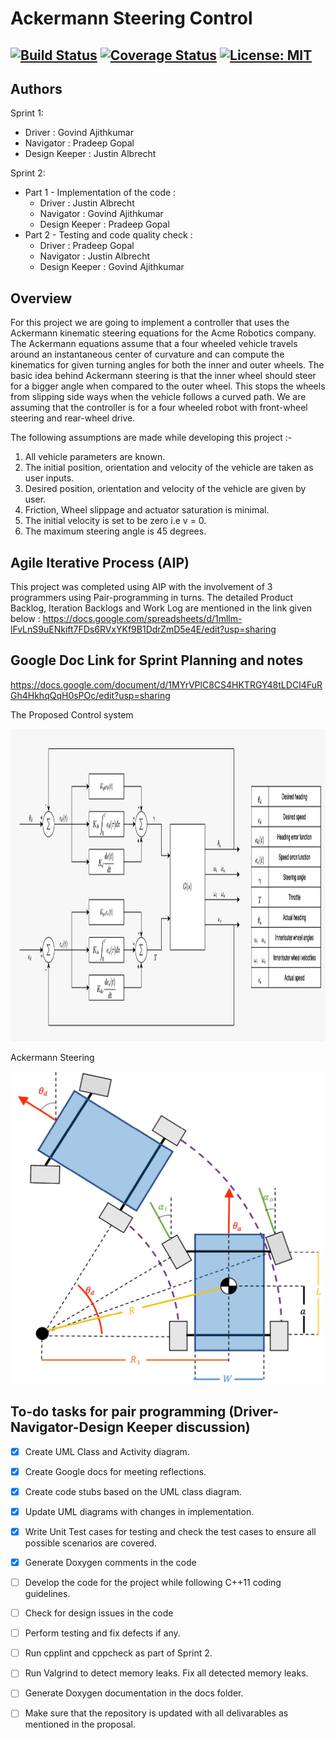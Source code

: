 # Ackermann Steering Control
[![Build Status](https://travis-ci.com/govindak-umd/Ackermann_Steering_Controller.svg?branch=master)](https://travis-ci.com/govindak-umd/Ackermann_Steering_Controller)
[![Coverage Status](https://coveralls.io/repos/github/govindak-umd/Ackermann_Steering_Controller/badge.svg?branch=master)](https://coveralls.io/github/govindak-umd/Ackermann_Steering_Controller?branch=master)
[![License: MIT](https://img.shields.io/badge/License-MIT-green.svg)](https://opensource.org/licenses/MIT)
---

## Authors

Sprint 1:
- Driver : Govind Ajithkumar
- Navigator : Pradeep Gopal
- Design Keeper : Justin Albrecht

Sprint 2:
 - Part 1 - Implementation of the code : 
     * Driver : Justin Albrecht
     * Navigator : Govind Ajithkumar
     * Design Keeper : Pradeep Gopal
 - Part 2 - Testing and code quality check : 
     * Driver : Pradeep Gopal
     * Navigator : Justin Albrecht
     * Design Keeper : Govind Ajithkumar

## Overview
For this project we are going to implement a controller that uses the Ackermann kinematic steering equations for the Acme Robotics company. The Ackermann equations assume that a four wheeled vehicle travels around an instantaneous center of curvature and can compute the kinematics for given turning angles for both the inner and outer wheels. The basic idea behind Ackermann steering is that the inner wheel should steer for a bigger angle when compared to the outer wheel. This stops the wheels from slipping side ways when the vehicle follows a curved path. We are assuming that the controller is for a four wheeled robot with front-wheel steering and rear-wheel drive. 

The following assumptions are made while developing this project :-
 1. All vehicle parameters are known.
 2. The initial position, orientation and velocity of the vehicle are taken as user inputs.
 3. Desired position, orientation and velocity of the vehicle are given by user. 
 4. Friction, Wheel slippage and actuator saturation is minimal.
 5. The initial velocity is set to be zero i.e v = 0.
 6. The maximum steering angle is 45 degrees.
 
 ## Agile Iterative Process (AIP)
This project was completed using AIP with the involvement of 3 programmers using Pair-programming in turns. The detailed Product Backlog, Iteration Backlogs and Work Log are mentioned in the link given below : 
https://docs.google.com/spreadsheets/d/1mllm-lFvLnS9uENkift7FDs6RVxYKf9B1DdrZmD5e4E/edit?usp=sharing

## Google Doc Link for Sprint Planning and notes
https://docs.google.com/document/d/1MYrVPlC8CS4HKTRGY48tLDCI4FuRGh4HkhqQqH0sPOc/edit?usp=sharing

The Proposed Control system
<p align="center">
  <img width="1000" height="500" src="https://github.com/Pradeep-Gopal/Temp/blob/main/images/controller_block_diagram.jpeg">
</p>

Ackermann Steering

<p align="center">
  <img width="500" height="500" src="https://github.com/Pradeep-Gopal/Temp/blob/main/images/ackermann_steering.jpeg">
</p>

## To-do tasks for pair programming (Driver-Navigator-Design Keeper discussion)
- [x] Create UML Class and Activity diagram.
- [x] Create Google docs for meeting reflections. 
- [x] Create code stubs based on the UML class diagram.
- [x] Update UML diagrams with changes in implementation.
- [x] Write Unit Test cases for testing and check the test cases to ensure all possible scenarios are covered.
- [x] Generate Doxygen comments in the code
- [ ] Develop the code for the project while following C++11 coding guidelines.
- [ ] Check for design issues in the code
- [ ] Perform testing and fix defects if any.
- [ ] Run cpplint and cppcheck as part of Sprint 2.
- [ ] Run Valgrind to detect memory leaks. Fix all detected memory leaks.
- [ ] Generate Doxygen documentation in the docs folder.
- [ ] Make sure that the repository is updated with all delivarables as mentioned in the proposal.



